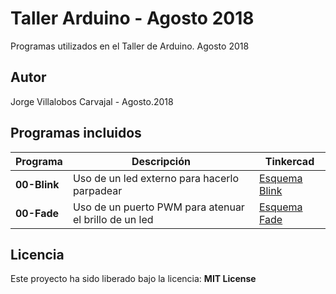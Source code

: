 # Taller Arduino - Agosto 2018
Programas utilizados en el Taller de Arduino. Agosto 2018

## Autor
Jorge Villalobos Carvajal - Agosto.2018

## Programas incluidos

Programa | Descripción | Tinkercad
------ | ----------- | ----------
**00-Blink** | Uso de un led externo para hacerlo parpadear | [Esquema Blink](https://www.tinkercad.com/things/i282sJosmXc)
**00-Fade** | Uso de un puerto PWM para atenuar el brillo de un led | [Esquema Fade](https://www.tinkercad.com/things/1APcu2OekYE)

## Licencia
Este proyecto ha sido liberado bajo la licencia: **MIT License**
